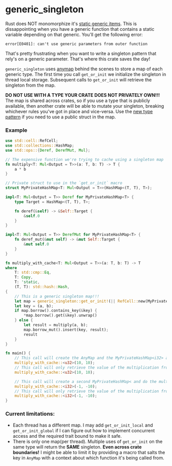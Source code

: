 # generic\_singleton
Rust does NOT monomorphize it's [static generic items]. This is dissappointing when you have a
generic function that contains a static variable depending on that generic. You'll get the
following error:
```text
error[E0401]: can't use generic parameters from outer function
```

That's pretty frustrating when you want to write a singleton pattern that rely's on a generic
parameter. That's where this crate saves the day!

`generic_singleton` uses [anymap] behind the scenes to store a map of each generic type. The first
time you call `get_or_init` we initialize the singleton in thread local storage. Subsequent
calls to `get_or_init` will retrieve the singleton from the map.

__DO NOT USE WITH A TYPE YOUR CRATE DOES NOT PRIVATELY OWN!!!__ The map is
shared across crates, so if you use a type that is publicly available, then
another crate will be able to mutate your singleton, breaking whichever rules
you've got in place and vice-versa. Use the [new type pattern] if you need to
use a public struct in the map.

### Example
```rust
use std::cell::RefCell;
use std::collections::HashMap;
use std::ops::{Deref, DerefMut, Mul};

// The expensive function we're trying to cache using a singleton map
fn multiply<T: Mul<Output = T>>(a: T, b: T) -> T {
    a * b
}

// Private struct to use in the `get_or_init` macro
struct MyPrivateHashMap<T: Mul<Output = T>>(HashMap<(T, T), T>);

impl<T: Mul<Output = T>> Deref for MyPrivateHashMap<T> {
    type Target = HashMap<(T, T), T>;

    fn deref(&self) -> &Self::Target {
        &self.0
    }
}

impl<T: Mul<Output = T>> DerefMut for MyPrivateHashMap<T> {
    fn deref_mut(&mut self) -> &mut Self::Target {
        &mut self.0
    }
}

fn multiply_with_cache<T: Mul<Output = T>>(a: T, b: T) -> T
where
    T: std::cmp::Eq,
    T: Copy,
    T: 'static,
    (T, T): std::hash::Hash,
{
    // This is a generic singleton map!!!
    let map = generic_singleton::get_or_init!(|| RefCell::new(MyPrivateHashMap(HashMap::new())));
    let key = (a, b);
    if map.borrow().contains_key(&key) {
        *map.borrow().get(&key).unwrap()
    } else {
        let result = multiply(a, b);
        map.borrow_mut().insert(key, result);
        result
    }
}

fn main() {
    // This call will create the AnyMap and the MyPrivateHashMap<i32> and do the multiplication
    multiply_with_cache::<u32>(10, 10);
    // This call will only retrieve the value of the multiplication from MyPrivateHashMap<i32>
    multiply_with_cache::<u32>(10, 10);

    // This call will create a second MyPrivateHashMap< and do the multiplication
    multiply_with_cache::<i32>(-1, -10);
    // This call will only retrieve the value of the multiplication from MyPrivateHashMap
    multiply_with_cache::<i32>(-1, -10);
}
```

### Current limitations:
- Each thread has a different map. I may add `get_or_init_local` and `get_or_init_global` if I
can figure out how to implement concurrent access and the required trait bound to make it safe.
- There is only one map(per thread). Multiple uses of `get_or_init` on the same type will
return the __SAME__ singleton. __Even across crate boundaries!__ I might be able to limit
it by providing a macro that salts the key in `AnyMap` with a context about which function it's
being called from.

[static generic items]: https://doc.rust-lang.org/reference/items/static-items.html#statics--generics
[anymap]: https://docs.rs/anymap/latest/anymap/
[new type pattern]: https://doc.rust-lang.org/rust-by-example/generics/new_types.html
